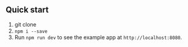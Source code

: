 ## Quick start
1. git clone
3. `npm i --save`
4. Run `npm run dev` to see the example app at `http://localhost:8080`.